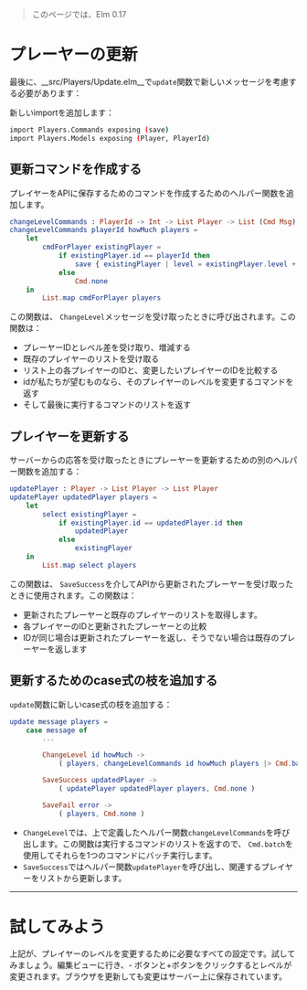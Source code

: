 >このページでは、Elm 0.17

# プレーヤーの更新

最後に、__src/Players/Update.elm__で`update`関数で新しいメッセージを考慮する必要があります：

新しいimportを追加します：

```bash
import Players.Commands exposing (save)
import Players.Models exposing (Player, PlayerId)
```

## 更新コマンドを作成する

プレイヤーをAPIに保存するためのコマンドを作成するためのヘルパー関数を追加します。

```elm
changeLevelCommands : PlayerId -> Int -> List Player -> List (Cmd Msg)
changeLevelCommands playerId howMuch players =
    let
        cmdForPlayer existingPlayer =
            if existingPlayer.id == playerId then
                save { existingPlayer | level = existingPlayer.level + howMuch }
            else
                Cmd.none
    in
        List.map cmdForPlayer players
```

この関数は、 `ChangeLevel`メッセージを受け取ったときに呼び出されます。この関数は：

- プレーヤーIDとレベル差を受け取り、増減する
- 既存のプレイヤーのリストを受け取る
- リスト上の各プレイヤーのIDと、変更したいプレイヤーのIDを比較する
- idが私たちが望むものなら、そのプレイヤーのレベルを変更するコマンドを返す
- そして最後に実行するコマンドのリストを返す

## プレイヤーを更新する

サーバーからの応答を受け取ったときにプレーヤーを更新するための別のヘルパー関数を追加する：

```elm
updatePlayer : Player -> List Player -> List Player
updatePlayer updatedPlayer players =
    let
        select existingPlayer =
            if existingPlayer.id == updatedPlayer.id then
                updatedPlayer
            else
                existingPlayer
    in
        List.map select players
```

この関数は、 `SaveSuccess`を介してAPIから更新されたプレーヤーを受け取ったときに使用されます。この関数は：

- 更新されたプレーヤーと既存のプレイヤーのリストを取得します。
- 各プレイヤーのIDと更新されたプレーヤーとの比較
- IDが同じ場合は更新されたプレーヤーを返し、そうでない場合は既存のプレーヤーを返します

## 更新するためのcase式の枝を追加する

`update`関数に新しいcase式の枝を追加する：

```elm
update message players =
    case message of
        ...

        ChangeLevel id howMuch ->
            ( players, changeLevelCommands id howMuch players |> Cmd.batch )

        SaveSuccess updatedPlayer ->
            ( updatePlayer updatedPlayer players, Cmd.none )

        SaveFail error ->
            ( players, Cmd.none )
```

- `ChangeLevel`では、上で定義したヘルパー関数`changeLevelCommands`を呼び出します。この関数は実行するコマンドのリストを返すので、 `Cmd.batch`を使用してそれらを1つのコマンドにバッチ実行します。
- `SaveSuccess`ではヘルパー関数`updatePlayer`を呼び出し、関連するプレイヤーをリストから更新します。

---

# 試してみよう

上記が、プレイヤーのレベルを変更するために必要なすべての設定です。試してみましょう。編集ビューに行き、- ボタンと+ボタンをクリックするとレベルが変更されます。ブラウザを更新しても変更はサーバー上に保存されています。

